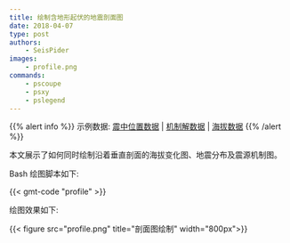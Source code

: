 ```yaml
---
title: 绘制含地形起伏的地震剖面图
date: 2018-04-07
type: post
authors:
    - SeisPider
images:
    - profile.png
commands:
    - pscoupe
    - psxy
    - pslegend
---
```

{{% alert info %}}
示例数据:
[震中位置数据](/example/ex019/event.loc.info) |
[机制解数据](/example/ex019/beachballs.info) |
[海拔数据](/example/ex019/elev.csv)
{{% /alert %}}

本文展示了如何同时绘制沿着垂直剖面的海拔变化图、地震分布及震源机制图。

Bash 绘图脚本如下:

{{< gmt-code "profile" >}}

绘图效果如下:

{{< figure src="profile.png" title="剖面图绘制" width="800px">}}
